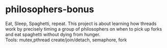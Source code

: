 # philosophers-bonus
Eat, Sleep, Spaghetti, repeat. This project is about learning how threads work by precisely timing a group of philosophers on when to pick up forks and eat spaghetti without dying from hunger.\
Tools: mutex,pthread create/join/detach, semaphore, fork
